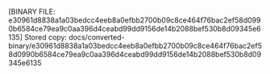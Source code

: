 [BINARY FILE: e30961d8838a1a03bedcc4eeb8a0efbb2700b09c8ce464f76bac2ef58d0990b6584ce79ea9c0aa396d4ceabd99dd9156de14b2088bef530b8d09345e6135]
Stored copy: docs/converted-binary/e30961d8838a1a03bedcc4eeb8a0efbb2700b09c8ce464f76bac2ef58d0990b6584ce79ea9c0aa396d4ceabd99dd9156de14b2088bef530b8d09345e6135
